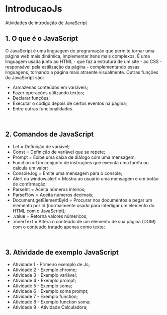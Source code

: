 # IntroducaoJs
 
Atividades de introdução de JavaScript


## 1. O que é o JavaScript

   O JavaScript é uma linguagem de programação que permite tornar uma página web mais dinâmica, implementar itens mais complexos. É uma linguagem usada junto ao HTML - que faz a estrutura de um site - ao CSS - responsável pela estilização da página - complementando essas linguagens, tornando a página mais atraente visualmente. Outras funções do JavaScript são:
   
   * Armazenas conteúdos em variáveis;
   * Fazer operações utilizando textos;
   * Declarar funções;
   * Executar o código depois de certos eventos na página;
   * Entre outras funcionalidades.

<br>

## 2. Comandos de JavaScript

   * Let = Definição de variável;
   * Const = Definição de variável que se repete;
   * Prompt = Exibe uma caixa de diálogo com uma mensagem;
   * Function = Um conjunto de instruções que executa uma tarefa ou calcula um valor;
   * Console.log = Emite uma mensagem para o console;
   * Alert ou window.alert = Mostra ao usuário uma mensagem e um botão de confirmação;
   * ParseInt = Aceita números inteiros;
   * ParseFlow = Aceita números decimais;
   * Document.getElementById = Procurar nos documentos e pegar um elemento por Id (normalmente usado para interligar um elemento do HTML com o JavaScript);
   * .value = Retorna valores númericos;
   * .innerText = Altera o conteúdo de um elemento de sua página (DOM) com o conteúdo tratado apenas como texto;

<br>

## 3. Atividade de exemplo JavaScript

   * Atividade 1 - Primeiro exemplo de Js;
   * Atividade 2 - Exemplo chrome;
   * Atividade 3 - Exemplo variável;
   * Atividade 4 - Exemplo prompt;
   * Atividade 5 - Exemplo soma;
   * Atividade 6 - Exemplo soma prompt;
   * Atividade 7 - Exemplo function;
   * Atividade 8 - Exemplo function soma;
   * Atividade 9 - Atividade Calculadora;
